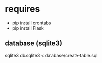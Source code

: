 

# requires
- pip install crontabs
- pip install Flask

## database (sqlite3)
sqlite3 db.sqlite3 < database/create-table.sql
